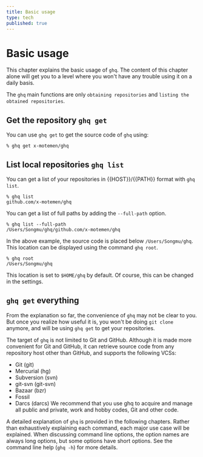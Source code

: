 ```yaml
---
title: Basic usage
type: tech
published: true
---
```


# Basic usage

This chapter explains the basic usage of `ghq`. The content of this chapter alone will get you to a level where you won't have any trouble using it on a daily basis.

The `ghq` main functions are only `obtaining repositories` and `listing the obtained repositories`.

## Get the repository `ghq get`

You can use `ghq get` to get the source code of `ghq` using:

```console
% ghq get x-motemen/ghq
```

## List local repositories `ghq list`

You can get a list of your repositories in {{HOST}}/{{PATH}} format with `ghq list`.

```console
% ghq list
github.com/x-motemen/ghq
```

You can get a list of full paths by adding the `--full-path` option.

```console
% ghq list --full-path
/Users/Songmu/ghq/github.com/x-motemen/ghq
```

In the above example, the source code is placed below `/Users/Songmu/ghq`. This location can be displayed using the command `ghq root`.

```console
% ghq root
/Users/Songmu/ghq
```

This location is set to `$HOME/ghq` by default. Of course, this can be changed in the settings.

## `ghq get` everything

From the explanation so far, the convenience of `ghq` may not be clear to you. But once you realize how useful it is, you won't be doing `git clone` anymore, and will be using `ghq get` to get your repositories.

The target of `ghq` is not limited to Git and GitHub. Although it is made more convenient for Git and GitHub, it can retrieve source code from any repository host other than GitHub, and supports the following VCSs:

- Git (git)
- Mercurial (hg)
- Subversion (svn)
- git-svn (git-svn)
- Bazaar (bzr)
- Fossil
- Darcs (darcs)
  We recommend that you use ghq to acquire and manage all public and private, work and hobby codes, Git and other code.

A detailed explanation of `ghq` is provided in the following chapters. Rather than exhaustively explaining each command, each major use case will be explained. When discussing command line options, the option names are always long options, but some options have short options. See the command line help (`ghq -h`) for more details.
